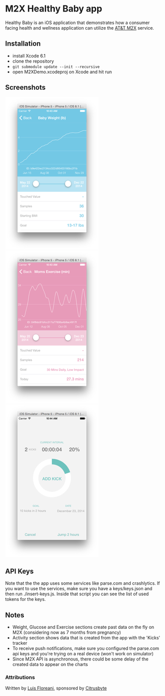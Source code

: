 # M2X Healthy Baby app
Healthy Baby is an iOS application that demonstrates how a consumer facing health and wellness application can utilize the [AT&T M2X](https://m2x.att.com) service.  

## Installation

* install Xcode 6.1
* clone the repository
* `git submodule update --init --recursive`
* open M2XDemo.xcodeproj on Xcode and hit run

## Screenshots

![](screen1.jpg)
![](screen2.jpg)
![](screen3.jpg)

## API Keys

Note that the the app uses some services like parse.com and crashlytics. If you want to use the services, make sure you have a keys/keys.json and then run ./insert-keys.js. Inside that script you can see the list of used tokens for the keys.

## Notes

* Weight, Glucose and Exercise sections create past data on the fly on M2X (considering now as 7 months from pregnancy)
* Activity section shows data that is created from the app with the 'Kicks' tracker
* To receive push notifications, make sure you configured the parse.com api keys and you're trying on a real device (won't work on simulator)
* Since M2X API is asynchronous, there could be some delay of the created data to appear on the charts

### Attributions
Written by [Luis Floreani](https://github.com/lucholaf), sponsored by [Citrusbyte](https://citrusbyte.com/)
